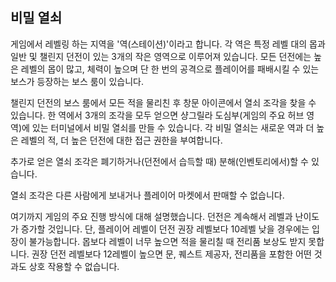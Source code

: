 ## 비밀 열쇠

게임에서 레벨링 하는 지역을 '역(스테이션)'이라고 합니다. 각 역은 특정 레벨 대의 몹과 일반 및 챌린지 던전이 있는 3개의 작은 영역으로 이루어져 있습니다. 모든 던전에는 높은 레벨의 몹이 많고, 체력이 높으며 단 한 번의 공격으로 플레이어를 패배시킬 수 있는 보스가 등장하는 보스 룸이 있습니다.

챌린지 던전의 보스 룸에서 모든 적을 물리친 후 창문 아이콘에서 열쇠 조각을 찾을 수 있습니다. 한 역에서 3개의 조각을 모두 얻으면 샹그릴라 도심부(게임의 주요 허브 영역)에 있는 터미널에서 비밀 열쇠를 만들 수 있습니다. 각 비밀 열쇠는 새로운 역과 더 높은 레벨의 적, 더 높은 던전에 대한 접근 권한을 부여합니다.

추가로 얻은 열쇠 조각은 폐기하거나(던전에서 습득할 때) 분해(인벤토리에서)할 수 있습니다.

열쇠 조각은 다른 사람에게 보내거나 플레이어 마켓에서 판매할 수 없습니다.

여기까지 게임의 주요 진행 방식에 대해 설명했습니다. 던전은 계속해서 레벨과 난이도가 증가할 것입니다. 단, 플레이어 레벨이 던전 권장 레벨보다 10레벨 낮을 경우에는 입장이 불가능합니다. 몹보다 레벨이 너무 높으면 적을 물리칠 때 전리품 보상도 받지 못합니다. 권장 던전 레벨보다 12레벨이 높으면 문, 퀘스트 제공자, 전리품을 포함한 어떤 것과도 상호 작용할 수 없습니다.
